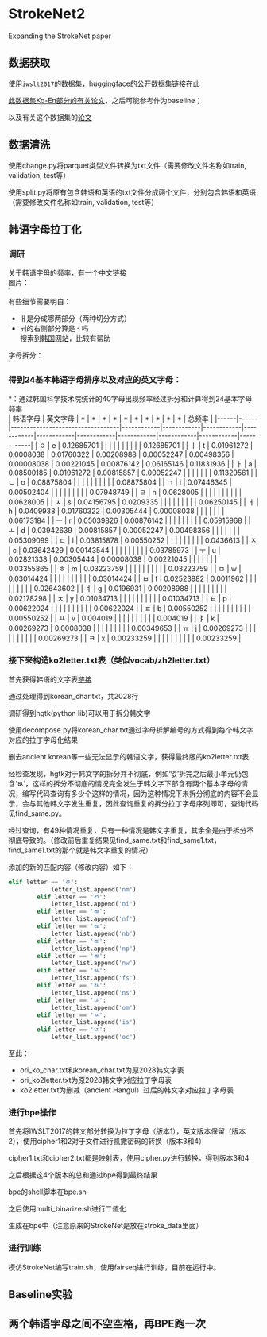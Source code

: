 # StrokeNet2
Expanding the StrokeNet paper  

## 数据获取
使用`iwslt2017`的数据集，huggingface的[公开数据集链接](https://huggingface.co/datasets/iwslt2017/tree/refs%2Fconvert%2Fparquet/iwslt2017-ko-en)在此    

[此数据集Ko-En部分的有关论文](https://pdfs.semanticscholar.org/00a4/354239b78d5ca46ca705dd0cbf0c589025fa.pdf)，之后可能参考作为baseline；  

以及有关这个数据集的[论文](https://aclanthology.org/2017.iwslt-1.1.pdf)    

## 数据清洗
使用change.py将parquet类型文件转换为txt文件（需要修改文件名称如train, validation, test等）  

使用split.py将原有包含韩语和英语的txt文件分成两个文件，分别包含韩语和英语（需要修改文件名称如train, validation, test等）  

## 韩语字母拉丁化  

### 调研
关于韩语字母的频率，有一个[中文链接](https://m.hujiang.com/kr/p195931/)    
图片：  
<img src="https://github.com/cs-wangfeng/StrokeNet2/assets/83827774/220fabea-2c08-4ba4-adbc-649988837b37" style="zoom:25%;" />


有些细节需要明白：    
- ㅐ是分成哪两部分（两种切分方式）  
- ㅝ的右侧部分算是ㅓ吗    
搜索到[韩国网站](https://www.korean.go.kr/hangeul/principle/001.html)，比较有帮助    

字母拆分：    
<img src="https://github.com/cs-wangfeng/StrokeNet2/assets/83827774/8ed72772-1a78-42e9-b3b4-4fcbc4afa4b6" style="zoom:25%;" />

### 得到24基本韩语字母排序以及对应的英文字母：  
*：通过韩国科学技术院统计的40字母出现频率经过拆分和计算得到24基本字母频率  
| 韩语字母 | 英文字母 | * |       *     |      *      |       *     |    *        |     *       |       *     |        *    |      *      |       *     | 总频率        |
|------|------|----------------------------------|------------|------------|------------|------------|------------|------------|------------|------------|------------|------------|
| ㅇ    | e    | 0.12685701                       |            |            |            |            |            |            |            |            |            | 0.12685701 |
| ㅣ    | t    | 0.01961272                       | 0.0008038  | 0.01760322 | 0.00208988 | 0.00052247 | 0.00498356 | 0.00008038 | 0.00221045 | 0.00876142 | 0.06165146 | 0.11831936 |
| ㅏ    | a    | 0.08500185                       | 0.01961272 | 0.00815857 | 0.00052247 |            |            |            |            |            |            | 0.11329561 |
| ㄴ    | o    | 0.08875804                       |            |            |            |            |            |            |            |            |            | 0.08875804 |
| ㄱ    | i    | 0.07446345                       | 0.00502404 |            |            |            |            |            |            |            |            | 0.07948749 |
| ㄹ    | n    | 0.0628005                        |            |            |            |            |            |            |            |            |            | 0.0628005  |
| ㅅ    | s    | 0.04156795                       | 0.0209335  |            |            |            |            |            |            |            |            | 0.06250145 |
| ㅓ    | h    | 0.0409938                        | 0.01760322 | 0.00305444 | 0.00008038 |            |            |            |            |            |            | 0.06173184 |
| ㅡ    | r    | 0.05039826                       | 0.00876142 |            |            |            |            |            |            |            |            | 0.05915968 |
| ㅗ    | d    | 0.03942639                       | 0.00815857 | 0.00052247 | 0.00498356 |            |            |            |            |            |            | 0.05309099 |
| ㄷ    | l    | 0.03815878                       | 0.00550252 |            |            |            |            |            |            |            |            | 0.0436613  |
| ㅈ    | c    | 0.03642429                       | 0.00143544 |            |            |            |            |            |            |            |            | 0.03785973 |
| ㅜ    | u    | 0.02821338                       | 0.00305444 | 0.00008038 | 0.00221045 |            |            |            |            |            |            | 0.03355865 |
| ㅎ    | m    | 0.03223759                       |            |            |            |            |            |            |            |            |            | 0.03223759 |
| ㅁ    | w    | 0.03014424                       |            |            |            |            |            |            |            |            |            | 0.03014424 |
| ㅂ    | f    | 0.02523982                       | 0.0011962  |            |            |            |            |            |            |            |            | 0.02643602 |
| ㅕ    | g    | 0.0196931                        | 0.00208988 |            |            |            |            |            |            |            |            | 0.02178298 |
| ㅊ    | y    | 0.01034713                       |            |            |            |            |            |            |            |            |            | 0.01034713 |
| ㅌ    | p    | 0.00622024                       |            |            |            |            |            |            |            |            |            | 0.00622024 |
| ㅍ    | b    | 0.00550252                       |            |            |            |            |            |            |            |            |            | 0.00550252 |
| ㅛ    | v    | 0.004019                         |            |            |            |            |            |            |            |            |            | 0.004019   |
| ㅑ    | k    | 0.00269273                       | 0.0008038  |            |            |            |            |            |            |            |            | 0.00349653 |
| ㅠ    | j    | 0.00269273                       |            |            |            |            |            |            |            |            |            | 0.00269273 |
| ㅋ    | x    | 0.00233259                       |            |            |            |            |            |            |            |            |            | 0.00233259 |


### 接下来构造ko2letter.txt表（类似vocab/zh2letter.txt）  

首先获得韩语的文字表[链接](https://www.loc.gov/marc/specifications/specchareacc/KoreanHangul.html)

通过处理得到korean_char.txt，共2028行  

调研得到hgtk(python lib)可以用于拆分韩文字

使用decompose.py将korean_char.txt通过字母拆解编号的方式得到每个韩文字对应的拉丁字母化结果

删去ancient korean等一些无法显示的韩语文字，获得最终版的ko2letter.txt表

经检查发现，hgtk对于韩文字的拆分并不彻底，例如‘없’拆完之后最小单元仍包含‘ㅄ’，这样的拆分不彻底的情况完全发生于韩文字下部含有两个基本字母的情况，编写代码查询有多少个这样的情况，因为这种情况下未拆分彻底的内容不会显示，会与其他韩文字发生重复，因此查询重复的拆分拉丁字母序列即可，查询代码见find_same.py。  

经过查询，有49种情况重复，只有一种情况是韩文字重复，其余全是由于拆分不彻底导致的。（修改前后重复结果见find_same.txt和find_same1.txt，find_same1.txt的那个就是韩文字重复的情况）  

添加的新的匹配内容（修改内容）如下：   
```python
elif letter == 'ㅀ':
            letter_list.append('nm')
        elif letter == 'ㄺ':
            letter_list.append('ni')
        elif letter == 'ㄼ':
            letter_list.append('nf') 
        elif letter == 'ㄿ':
            letter_list.append('nb')
        elif letter == 'ㄾ':
            letter_list.append('np')
        elif letter == 'ㄻ':
            letter_list.append('nw')                      
        elif letter == 'ㅄ':
            letter_list.append('fs')
        elif letter == 'ㄽ':
            letter_list.append('ns')
        elif letter == 'ㄶ':
            letter_list.append('om')
        elif letter == 'ㄳ':
            letter_list.append('is')
        elif letter == 'ㄵ':
            letter_list.append('oc')
```

至此：
- ori_ko_char.txt和korean_char.txt为原2028韩文字表   
- ori_ko2letter.txt为原2028韩文字对应拉丁字母表  
- ko2letter.txt为删减（ancient Hangul）过后的韩文字对应拉丁字母表  

### 进行bpe操作

首先将IWSLT2017的韩文部分转换为拉丁字母（版本1），英文版本保留（版本2），使用cipher1和2对于文件进行凯撒密码的转换（版本3和4）

cipher1.txt和cipher2.txt都是映射表，使用cipher.py进行转换，得到版本3和4

之后根据这4个版本的总和通过bpe得到最终结果

bpe的shell脚本在bpe.sh

之后使用multi_binarize.sh进行二值化

生成在bpe中（注意原来的StrokeNet是放在stroke_data里面）

### 进行训练

模仿StrokeNet编写train.sh，使用fairseq进行训练，目前在运行中。

## Baseline实验

## 两个韩语字母之间不空空格，再BPE跑一次

